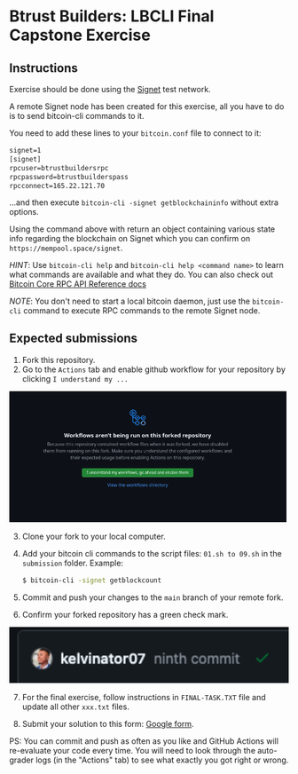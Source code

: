 # Btrust Builders: LBCLI Final Capstone Exercise

## Instructions

Exercise should be done using the [Signet](https://mempool.space/signet) test network.

A remote Signet node has been created for this exercise, all you have to do is to send bitcoin-cli commands to it.

You need to add these lines to your `bitcoin.conf` file to connect to it:

```
signet=1
[signet]
rpcuser=btrustbuildersrpc
rpcpassword=btrustbuilderspass
rpcconnect=165.22.121.70
```

...and then execute `bitcoin-cli -signet getblockchaininfo` without extra options.

Using the command above with return an object containing various state info regarding the blockchain on Signet which you can confirm on `https://mempool.space/signet`.

*HINT*: Use `bitcoin-cli help` and `bitcoin-cli help <command name>` to learn what commands are available and what they do.
You can also check out [Bitcoin Core RPC API Reference docs](https://developer.bitcoin.org/reference/rpc/index.html)

*NOTE*: You don't need to start a local bitcoin daemon, just use the `bitcoin-cli` command to execute RPC commands to the remote Signet node.


## Expected submissions

1. Fork this repository.
2. Go to the `Actions` tab and enable github workflow for your repository by clicking `I understand my ...`

<img src="https://github.com/btrust-builders/lbcli-final-capstone-project/blob/main/enable-github-actions.png" width="500" />

3. Clone your fork to your local computer.
4. Add your bitcoin cli commands to the script files: `01.sh to 09.sh` in the `submission` folder. Example:
   ```sh
   $ bitcoin-cli -signet getblockcount
   ```
5. Commit and push your changes to the `main` branch of your remote fork.

6. Confirm your forked repository has a green check mark.

<img src="https://github.com/btrust-builders/lbcli-final-capstone-project/blob/main/success.png" width="1000" />

7. For the final exercise, follow instructions in `FINAL-TASK.TXT` file and update all other `xxx.txt` files.

8. Submit your solution to this form: [Google form](https://forms.gle/eDRGAJXpLqRxEExR6).

PS: You can commit and push as often as you like and GitHub Actions will re-evaluate your code every time.
You will need to look through the auto-grader logs (in the "Actions" tab) to see what exactly you got right or wrong.
